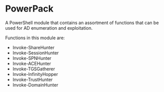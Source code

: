 # PowerPack
A PowerShell module that contains an assortment of functions that can be used for AD enumeration and exploitation.

Functions in this module are:
* Invoke-ShareHunter
* Invoke-SessionHunter
* Invoke-SPNHunter
* Invoke-ACEHunter
* Invoke-TGSGatherer
* Invoke-InfinityHopper 
* Invoke-TrustHunter
* Invoke-DomainHunter
